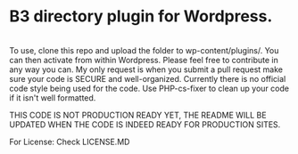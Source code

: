 <h1> B3 directory plugin for Wordpress. </h1><br>
To use, clone this repo and upload the folder to wp-content/plugins/.
You can then activate from within Wordpress. Please feel free to contribute in any way you can. My only request is when you submit a pull request make sure your code is SECURE and well-organized. Currently there is no official code style being used for the code. Use PHP-cs-fixer to clean up your code if it isn't well formatted.  


THIS CODE IS NOT PRODUCTION READY YET, THE README WILL BE UPDATED WHEN THE CODE IS INDEED READY FOR PRODUCTION SITES.

For License: Check LICENSE.MD
